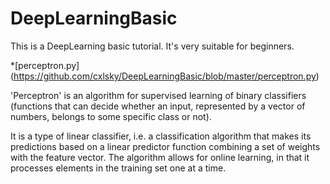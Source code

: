 # DeepLearningBasic
This is a DeepLearning basic tutorial. It's very suitable for beginners.

*[perceptron.py] (https://github.com/cxlsky/DeepLearningBasic/blob/master/perceptron.py) 

'Perceptron' is an algorithm for supervised learning of binary classifiers (functions that can decide whether an input, represented by a vector of numbers, belongs to some specific class or not). 

It is a type of linear classifier, i.e. a classification algorithm that makes its predictions based on a linear predictor function combining a set of weights with the feature vector. The algorithm allows for online learning, in that it processes elements in the training set one at a time.
